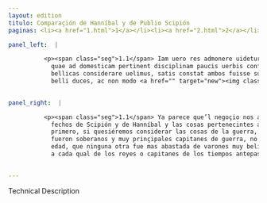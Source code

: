 ```yaml
---
layout: edition
titulo: Comparaçión de Hanníbal y de Publio Scipión
paginas: <li><a href="1.html">1</a></li><li><a href="2.html">2</a></li><li><a href="3.html">3</a></li><li><a href="4.html">4</a></li><li><a href="5.html">5</a></li><li><a href="6.html">6</a></li><li><a href="7.html">7</a></li><li><a href="8.html">8</a></li><li><a href="9.html">9</a></li><li><a href="10.html">10</a></li><li><a href="11.html">11</a></li><li><a href="12.html">12</a></li><li><a href="13.html">13</a></li>

panel_left:  |

          <p><span class="seg">1.1</span> Iam uero res admonere uidetur, ut Scipionis et Hannibalis gesta et ea
            quae ad domesticam pertinent disciplinam paucis uerbis conferamus. Primum, si res
            bellicas considerare uelimus, satis constat ambos fuisse summos praestantissimosque
            belli duces, ac non modo <a href="" target="new"><img class="facs" src="../public/images/1491/1491.jpg"/></a>[127v] aetatis suae, qua nulla bellacissimorum uirorum <span class="tooltip">feratior<span class="tooltiptext">feracior #E #F #G #M #P #R #U #W ferotior #s </span></span> fuit, sed etiam superiorum temporum cuilibet regum <span class="tooltip">imperatorumue<span class="tooltiptext">imperatores ue #P </span></span> pares.</p>
        

panel_right:  |

          <p><span class="seg">1.1</span> Ya parece que’l negoçio nos amoneste conferir en pocas palabras los
            fechos de Scipión y de Hanníbal y las cosas pertenecintes a su disciplina doméstica. Lo
            primero, si quesiéremos considerar las cosas de la guerra, assaz es çierto que ambos
            fueron soberanos y muy prinçipales capitanes de guerra, no solamente entre los de su
            edad, que ninguna otra fue mas abastada de varones muy belicosos, mas aun fueron eguales
            a cada qual de los reyes o capitanes de los tiempos antepassados.</p>
        

---
```


Technical Description 